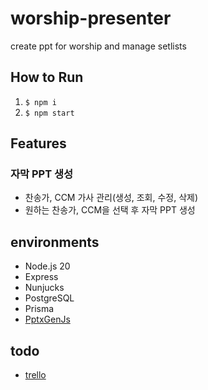 # worship-presenter

create ppt for worship and manage setlists

## How to Run

1. `$ npm i`
2. `$ npm start`

## Features

### 자막 PPT 생성

- 찬송가, CCM 가사 관리(생성, 조회, 수정, 삭제)
- 원하는 찬송가, CCM을 선택 후 자막 PPT 생성

## environments

- Node.js 20
- Express
- Nunjucks
- PostgreSQL
- Prisma
- [PptxGenJs](https://github.com/gitbrent/PptxGenJS)

## todo

- [trello](https://trello.com/b/7oiX5itL/todo)
